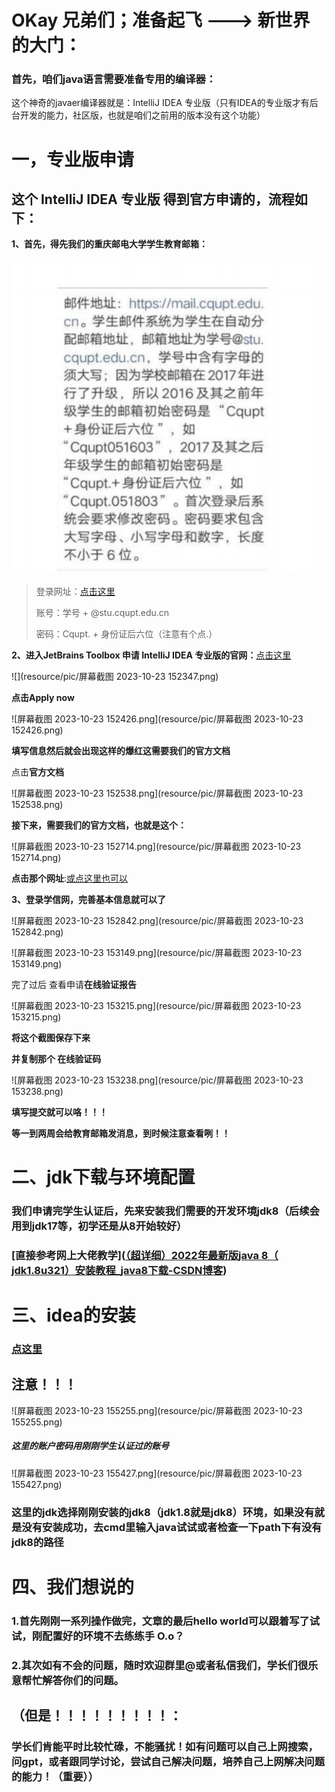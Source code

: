 # **OKay** **兄弟们；准备起飞** **--->** **新世界的大门：**

### 首先，咱们java语言需要准备专用的编译器：

这个神奇的javaer编译器就是：IntelliJ IDEA 专业版（只有IDEA的专业版才有后台开发的能力，社区版，也就是咱们之前用的版本没有这个功能）

# 一，专业版申请

## 这个 IntelliJ IDEA 专业版 得到官方申请的，流程如下：

**1、首先，得先我们的重庆邮电大学学生教育邮箱：**

#### ![img](resource/pic/1.png)

> 登录网址：[点击这里](https://mail.cqupt.edu.cn/)
>
> 账号：学号 + @stu.cqupt.edu.cn
>
> 密码：Cqupt. + 身份证后六位（注意有个点.）

**2、进入JetBrains Toolbox 申请 IntelliJ IDEA 专业版的官网：**[点击这里](https://www.jetbrains.com/community/education/#students)

![](resource/pic/屏幕截图 2023-10-23 152347.png)

**点击Apply now**

![屏幕截图 2023-10-23 152426.png](resource/pic/屏幕截图 2023-10-23 152426.png)

**填写信息然后就会出现这样的爆红这需要我们的官方文档**

点击**官方文档**

![屏幕截图 2023-10-23 152538.png](resource/pic/屏幕截图 2023-10-23 152538.png)

**接下来，需要我们的官方文档，也就是这个：**

![屏幕截图 2023-10-23 152714.png](resource/pic/屏幕截图 2023-10-23 152714.png)

**点击那个网址**:[或点这里也可以](https://www.chsi.com.cn/)

**3、登录学信网，完善基本信息就可以了**

![屏幕截图 2023-10-23 152842.png](resource/pic/屏幕截图 2023-10-23 152842.png)

![屏幕截图 2023-10-23 153149.png](resource/pic/屏幕截图 2023-10-23 153149.png)

完了过后 查看申请**在线验证报告**

![屏幕截图 2023-10-23 153215.png](resource/pic/屏幕截图 2023-10-23 153215.png)

**将这个截图保存下来**

**并复制那个 在线验证码**

![屏幕截图 2023-10-23 153238.png](resource/pic/屏幕截图 2023-10-23 153238.png)

**填写提交就可以咯！！！**

**等一到两周会给教育邮箱发消息，到时候注意查看咧！！**

# 二、jdk下载与环境配置

### 我们申请完学生认证后，先来安装我们需要的开发环境jdk8（后续会用到jdk17等，初学还是从8开始较好）

### [直接参考网上大佬教学]([（超详细）2022年最新版java 8（ jdk1.8u321）安装教程_java8下载-CSDN博客](https://blog.csdn.net/JunLeon/article/details/122623465?ops_request_misc=%7B%22request%5Fid%22%3A%22169804197816800182739517%22%2C%22scm%22%3A%2220140713.130102334..%22%7D&request_id=169804197816800182739517&biz_id=0&utm_medium=distribute.pc_search_result.none-task-blog-2~all~top_positive~default-1-122623465-null-null.142^v96^pc_search_result_base7&utm_term=jdk8&spm=1018.2226.3001.4187))



# 三、idea的安装

### [点这里](https://blog.csdn.net/weixin_44778232/article/details/128506296?ops_request_misc=&request_id=&biz_id=102&utm_term=idea%E5%AE%89%E8%A3%85&utm_medium=distribute.pc_search_result.none-task-blog-2~all~sobaiduweb~default-6-128506296.142^v96^pc_search_result_base7&spm=1018.2226.3001.4187)

## 注意！！！

![屏幕截图 2023-10-23 155255.png](resource/pic/屏幕截图 2023-10-23 155255.png)

##### 这里的账户密码用刚刚学生认证过的账号

![屏幕截图 2023-10-23 155427.png](resource/pic/屏幕截图 2023-10-23 155427.png)

### 这里的jdk选择刚刚安装的jdk8（jdk1.8就是jdk8）环境，如果没有就是没有安装成功，去cmd里输入java试试或者检查一下path下有没有jdk8的路径

# 四、我们想说的

### 1.首先刚刚一系列操作做完，文章的最后hello world可以跟着写了试试，刚配置好的环境不去练练手 O.o？

### 2.其次如有不会的问题，随时欢迎群里@或者私信我们，学长们很乐意帮忙解答你们的问题。

## （但是！！！！！！！！！：

### 学长们肯能平时比较忙碌，不能骚扰！如有问题可以自己上网搜索，问gpt，或者跟同学讨论，尝试自己解决问题，培养自己上网解决问题的能力！（重要））

